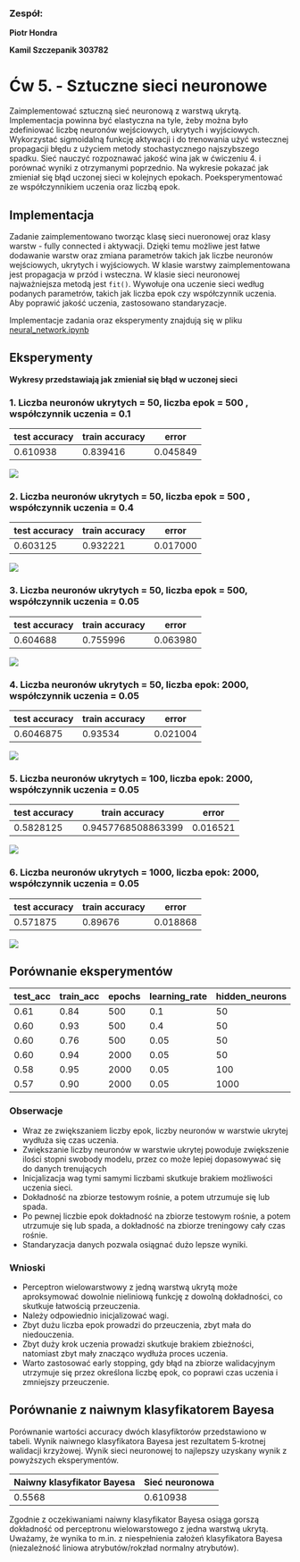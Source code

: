 ### Zespół:
**Piotr Hondra**

**Kamil Szczepanik 303782**

# Ćw 5. - Sztuczne sieci neuronowe

Zaimplementować sztuczną sieć neuronową z warstwą ukrytą.
Implementacja powinna być elastyczna na tyle, żeby można było zdefiniować liczbę neuronów wejściowych, ukrytych i wyjściowych.
Wykorzystać sigmoidalną funkcję aktywacji i do trenowania użyć wstecznej propagacji błędu z użyciem metody stochastycznego najszybszego spadku.
Sieć nauczyć rozpoznawać jakość wina jak w ćwiczeniu 4. i porównać wyniki z otrzymanymi poprzednio.
Na wykresie pokazać jak zmieniał się błąd uczonej sieci w kolejnych epokach.
Poeksperymentować ze współczynnikiem uczenia oraz liczbą epok.

## Implementacja

Zadanie zaimplementowano tworząc klasę sieci nueronowej oraz klasy warstw - fully connected i aktywacji. Dzięki temu możliwe jest łatwe dodawanie warstw oraz zmiana parametrów takich jak liczbe neuronów wejściowych, ukrytych i wyjściowych. W klasie warstwy zaimplementowana jest propagacja w przód i wsteczna. W klasie sieci neuronowej najważniejsza metodą jest `fit()`. Wywołuje ona uczenie sieci według podanych parametrów, takich jak liczba epok czy współczynnik uczenia. Aby poprawić jakość uczenia, zastosowano standaryzacje.

Implementacje zadania oraz eksperymenty znajdują się w pliku [neural_network.ipynb](neural_network.ipynb)

## Eksperymenty

**Wykresy przedstawiają jak zmieniał się błąd w uczonej sieci**

### 1. Liczba neuronów ukrytych = 50, liczba epok = 500 , współczynnik uczenia = 0.1

| test accuracy | train accuracy | error |
| ------------- | -------------- | ----- |
| 0.610938 | 0.839416 | 0.045849 |


![](/images/experiment1.png)

### 2. Liczba neuronów ukrytych = 50, liczba epok = 500 , współczynnik uczenia = 0.4

| test accuracy | train accuracy | error |
| ------------- | -------------- | ----- |
| 0.603125 | 0.932221 | 0.017000 |


![](/images/experiment2.png)

### 3. Liczba neuronów ukrytych = 50, liczba epok = 500, współczynnik uczenia = 0.05

| test accuracy | train accuracy | error |
| ------------- | -------------- | ----- |
| 0.604688 | 0.755996 | 0.063980 |


![](/images/experiment3.png)

### 4. Liczba neuronów ukrytych = 50, liczba epok: 2000, współczynnik uczenia = 0.05

| test accuracy | train accuracy | error |
| ------------- | -------------- | ----- |
| 0.6046875 | 0.93534 | 0.021004 |


![](/images/experiment4.png)

### 5. Liczba neuronów ukrytych = 100, liczba epok: 2000, współczynnik uczenia = 0.05

| test accuracy | train accuracy | error |
| ------------- | -------------- | ----- |
| 0.5828125 | 0.9457768508863399 | 0.016521 |


![](/images/experiment5.png)

### 6. Liczba neuronów ukrytych = 1000, liczba epok: 2000, współczynnik uczenia = 0.05

| test accuracy | train accuracy | error |
| ------------- | -------------- | ----- |
| 0.571875 | 0.89676 | 0.018868 |


![](/images/experiment6.png)

## Porównanie eksperymentów
| test_acc 	| train_acc 	| epochs 	| learning_rate 	| hidden_neurons 	|
|----------	|-----------	|--------	|---------------	|----------------	|
| 0.61     	| 0.84      	| 500    	| 0.1           	| 50             	|
| 0.60     	| 0.93      	| 500    	| 0.4           	| 50             	|
| 0.60     	| 0.76      	| 500    	| 0.05          	| 50             	|
| 0.60     	| 0.94      	| 2000   	| 0.05          	| 50             	|
| 0.58     	| 0.95      	| 2000   	| 0.05          	| 100            	|
| 0.57     	| 0.90      	| 2000   	| 0.05          	| 1000           	|

### Obserwacje
- Wraz ze zwiększaniem liczby epok, liczby neuronów w warstwie ukrytej wydłuża się czas uczenia.
- Zwiększanie liczby neuronów w warstwie ukrytej powoduje zwiększenie ilości stopni swobody modelu, przez co może lepiej dopasowywać się do danych trenujących
- Inicjalizacja wag tymi samymi liczbami skutkuje brakiem możliwości uczenia sieci.
- Dokładność na zbiorze testowym rośnie, a potem utrzumuje się lub spada.
- Po pewnej liczbie epok dokładność na zbiorze testowym rośnie, a potem utrzumuje się lub spada, a dokładność na zbiorze treningowy cały czas rośnie.
- Standaryzacja danych pozwala osiągnać dużo lepsze wyniki.

### Wnioski
- Perceptron wielowarstwowy z jedną warstwą ukrytą może aproksymować dowolnie nieliniową funkcję z dowolną dokładności, co skutkuje łatwością przeuczenia.
- Należy odpowiednio inicjalizować wagi.
- Zbyt dużu liczba epok prowadzi do przeuczenia, zbyt mała do niedouczenia.
- Zbyt duży krok uczenia prowadzi skutkuje brakiem zbieżności, natomiast zbyt mały znacząco wydłuża proces uczenia.
- Warto zastosować early stopping, gdy błąd na zbiorze walidacyjnym utrzymuje się przez określona liczbę epok, co poprawi czas uczenia i zmniejszy przeuczenie.



## Porównanie z naiwnym klasyfikatorem Bayesa

Porównanie wartości accuracy dwóch klasyfiktorów przedstawiono w tabeli. Wynik naiwnego klasyfikatora Bayesa jest rezultatem 5-krotnej walidacji krzyżowej. Wynik sieci neuronowej to najlepszy uzyskany wynik z powyższych eksperymentów.

| Naiwny klasyfikator Bayesa | Sieć neuronowa  |
| ------------- | -------------- |
| 0.5568 | 0.610938 |

Zgodnie z oczekiwaniami naiwny klasyfikator Bayesa osiąga gorszą dokładność od perceptronu wielowarstowego z jedna warstwą ukrytą. Uważamy, że wynika to m.in. z niespełnienia założeń klasyfikatora Bayesa (niezależność liniowa atrybutów/rokzład normalny atrybutów).





